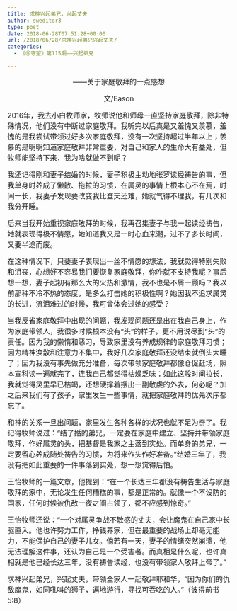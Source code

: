 ```yaml
---
title: 求神兴起弟兄，兴起丈夫
author: sweditor3
type: post
date: 2018-06-28T07:51:28+00:00
url: /2018/06/28/求神兴起弟兄兴起丈夫/
categories:
  - 《＠守望》第115期——兴起弟兄

---
```

<p style="text-align: center;">
  <span style="font-size: 12pt;">——关于家庭敬拜的一点感想</span><span style="font-size: 12pt;"><br /> </span>
</p>

<p style="text-align: center;">
  <span style="font-size: 12pt;">文/Eason</span>
</p>

<span style="font-size: 12pt;">2016年，我去小白牧师家，牧师说他和师母一直坚持家庭敬拜，除非特殊情况，他们没有中断过家庭敬拜。我听完以后真是又羞愧又羡慕，羞愧的是我尝试带领过好多次家庭敬拜，没有一次坚持超过半年以上；羡慕的是明明知道家庭敬拜非常重要，对自己和家人的生命大有益处，但牧师能坚持下来，我为啥就做不到呢？</span>

<span style="font-size: 12pt;">我还记得刚和妻子结婚的时候，妻子积极主动地张罗读经祷告的事，但我单身时养成了懒散、拖拉的习惯，在属灵的事情上根本心不在焉，时间一长，我妻子发现要改变我比登天还难，她就气得不理我，有几次和我分开睡。</span>

<span style="font-size: 12pt;">后来当我开始重视家庭敬拜的时候，我再召集妻子与我一起读经祷告，她就表现得极不情愿，她知道我又是一时心血来潮，过不了多长时间，又要半途而废。</span>

<span style="font-size: 12pt;">在这种情况下，只要妻子表现出一丝不情愿的想法，我就觉得特别失败和沮丧，心想好不容易我们要恢复家庭敬拜，你咋就不支持我呢？事后想一想，妻子起初有那么大的火热和激情，我不也是不屑一顾吗？我以前那种不冷不热的态度，是多么打击她的积极性啊？她因我不追求属灵的长进，流泪难过的时候，我可曾体会过她的感受？</span>

<span style="font-size: 12pt;">当我反省家庭敬拜中出现的问题，我发现问题还是出在我自己身上，作为家庭带领人，我很多时候根本没有“头”的样子，更不用说尽到“头”的责任。因为我的懒惰和恶习，导致家里没有养成规律的家庭敬拜习惯；因为精神涣散和注意力不集中，我好几次家庭敬拜还没结束就倒头大睡了；因为我没有事先做充分准备，每次带领家庭敬拜都像仓促赶场，照本宣科读一遍就完了，连我自己都觉得枯燥乏味；如此这般时间拉长，我就觉得灵里早已枯竭，还想硬撑着摆出一副敬虔的外表，何必呢？加之后来我们有了孩子，家里发生一些事情，就把家庭敬拜的优先次序都忘了。</span>

<span style="font-size: 12pt;">和神的关系一旦出问题，家里发生各种各样的状况也就不足为奇了。我记得牧师说过：“结了婚的弟兄，一定要在家庭中建立、坚持并带领家庭敬拜，作好属灵的头，把基督是我家之主落到实处。而单身的弟兄，一定要留心养成随处祷告的习惯，为将来作头作好准备。”结婚三年了，我没有把如此重要的一件事落到实处，想一想觉得后怕。</span>

<span style="font-size: 12pt;">王怡牧师的一篇文章，他提到：“在一个长达三年都没有祷告生活与家庭敬拜的家中，无论发生任何糟糕的事，都是正常的。就像一个不设防的国家，任何时候被仇敌一夜之间占领了，都不应感到惊奇。”</span>

<span style="font-size: 12pt;">王怡牧师还说：“一个对属灵争战不敏感的丈夫，会让魔鬼在自己家中长驱直入。他也许努力工作，挣钱养家，但在最重要的战场上却毫无能力，不能保护自己的妻子儿女。倘若有一天，妻子的情绪突然崩溃，他无法理解这件事，还认为自己是一个受害者。而真相是什么呢，也许真相就是他已经长达三年，没有祷告读经，也没有带领家人敬拜上帝了。”</span>

<span style="font-size: 12pt;">求神兴起弟兄，兴起丈夫，带领全家人一起敬拜耶和华，“因为你们的仇敌魔鬼，如同吼叫的狮子，遍地游行，寻找可吞吃的人。”（彼得前书5:8）</span>